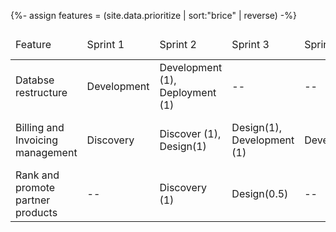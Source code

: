 {%- assign features = (site.data.prioritize  | sort:"brice" | reverse) -%}
<table>
    <thead>
        <td>Feature</td>
        <td>Sprint 1</td>
        <td>Sprint 2</td>
        <td>Sprint 3</td>
        <td>Sprint 4</td>
        <td>Sprint 5</td>
        <td>Sprint 6</td>
        <td>Sprint 7</td>
        <td>Sprint 8</td>
    </thead>
    <tbody>
        <tr>
            <td>Databse restructure</td>
            <td>Development</td>
            <td>Development (1), Deployment (1)</td>
            <td>--</td>
            <td>--</td>
            <td>--</td>
            <td>--</td>
            <td>--</td>
        </tr>
        <tr>
            <td>Billing and Invoicing management</td>
            <td>Discovery</td>
            <td>Discover (1), Design(1)</td>
            <td>Design(1), Development (1)</td>
            <td>Development</td>
            <td>Development</td>
            <td>Development</td>
            <td>Development (1), Deployment (1)</td>
        </tr>
        <tr>
            <td>Rank and promote partner products</td>
            <td>--</td>
            <td>Discovery (1)</td>
            <td>Design(0.5)</td>
            <td>--</td>
            <td>--</td>
            <td>--</td>
            <td>Development (1), Deployment (1)</td>
        </tr>
    </tbody>
</table>

